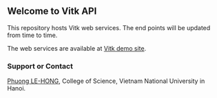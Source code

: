 ## Welcome to Vitk API

This repository hosts Vitk web services. The end points will be updated from time to time.

The web services are available at [Vitk demo site](http://mim.hus.vnu.edu.vn:8080/vitk). 

### Support or Contact

[Phuong LE-HONG](http://mim.hus.vnu.edu.vn/phuonglh), College of Science, Vietnam National University in Hanoi.
